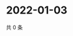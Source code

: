 # 2022-01-03

共 0 条

<!-- BEGIN WEIBO -->
<!-- 最后更新时间 Mon Jan 03 2022 05:10:02 GMT+0800 (China Standard Time) -->

<!-- END WEIBO -->
